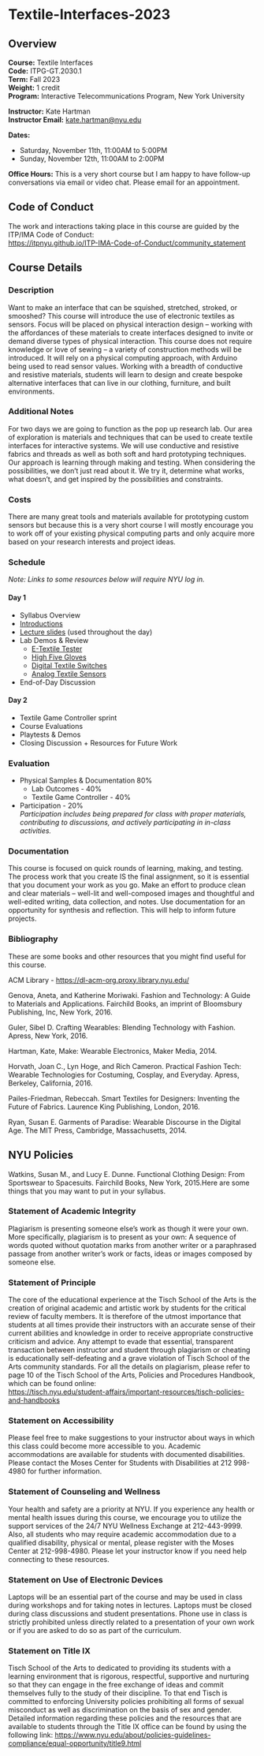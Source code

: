 # Textile-Interfaces-2023

## Overview
**Course:** Textile Interfaces \
**Code:** ITPG-GT.2030.1 \
**Term:** Fall 2023 \
**Weight:** 1 credit
\
**Program:** Interactive Telecommunications Program, New York University


**Instructor:** Kate Hartman\
**Instructor Email:** kate.hartman@nyu.edu

**Dates:** 
* Saturday, November 11th, 11:00AM to 5:00PM 
* Sunday, November 12th, 11:00AM to 2:00PM

**Office Hours:** This is a very short course but I am happy to have follow-up conversations via email or video chat. Please email for an appointment.

## Code of Conduct

The work and interactions taking place in this course are guided by the ITP/IMA Code of Conduct: \
https://itpnyu.github.io/ITP-IMA-Code-of-Conduct/community_statement

## Course Details

### Description
Want to make an interface that can be squished, stretched, stroked, or smooshed? This course will introduce the use of electronic textiles as sensors. Focus will be placed on physical interaction design – working with the affordances of these materials to create interfaces designed to invite or demand diverse types of physical interaction. This course does not require knowledge or love of sewing – a variety of construction methods will be introduced. It will rely on a physical computing approach, with Arduino being used to read sensor values. Working with a breadth of conductive and resistive materials, students will learn to design and create bespoke alternative interfaces that can live in our clothing, furniture, and built environments.


### Additional Notes
For two days we are going to function as the pop up research lab. Our area of exploration is materials and techniques that can be used to create textile interfaces for interactive systems. We will use conductive and resistive fabrics and threads as well as both soft and hard prototyping techniques. Our approach is learning through making and testing. When considering the possibilities, we don’t just read about it. We try it, determine what works, what doesn’t, and get inspired by the possibilities and constraints.

### Costs
There are many great tools and materials available for prototyping custom sensors but because this is a very short course I will mostly encourage you to work off of your existing physical computing parts and only acquire more based on your research interests and project ideas. 



### Schedule
*Note: Links to some resources below will require NYU log in.*
#### Day 1
* Syllabus Overview
* [Introductions](https://docs.google.com/presentation/d/1v-qGWF742IDbqaiEk7Olw94t_Wm5go_cdlGAIbWtnEk/edit?usp=sharing)
* [Lecture slides](https://docs.google.com/presentation/d/15um5fICr2ErjvcxcRoCKkGYdyP1ZXGAubb04Fh1H4pk/edit?usp=sharing) (used throughout the day)
* Lab Demos & Review
	* [E-Textile Tester](https://docs.google.com/presentation/d/1QshHvdE0IaO9kkqFCi852OaByoklvliSoAh-K_VpTMc/edit?usp=sharing)
	* [High Five Gloves](https://drive.google.com/file/d/1LuGJsPZN_3HJk50zT-oT3i5lttD0vF_a/view?usp=drive_link)
	* [Digital Textile Switches](https://docs.google.com/presentation/d/1NfcSesc3RTrtERxcKyXCUKHa5-p3hK47RjcTfMgEUD4/edit?usp=sharing)
	* [Analog Textile Sensors](https://docs.google.com/presentation/d/1OEQysz5mvxJ0CS4j81U9Ojux7LsvdZOSwo4DoI6-ias/edit?usp=sharing)
* End-of-Day Discussion

#### Day 2
* Textile Game Controller sprint
* Course Evaluations
* Playtests & Demos
* Closing Discussion + Resources for Future Work

### Evaluation
* Physical Samples & Documentation 80%
	* Lab Outcomes - 40%
	* Textile Game Controller - 40%
* Participation - 20% \
*Participation includes being prepared for class with proper materials, contributing to discussions, and actively participating in in-class activities.*

### Documentation
This course is focused on quick rounds of learning, making, and testing. The process work that you create IS the final assignment, so it is essential that you document your work as you go. Make an effort to produce clean and clear materials – well-lit and well-composed images and thoughtful and well-edited writing, data collection, and notes. Use documentation for an opportunity for synthesis and reflection. This will help to inform future projects.


### Bibliography
These are some books and other resources that you might find useful for this course.

ACM Library - https://dl-acm-org.proxy.library.nyu.edu/

Genova, Aneta, and Katherine Moriwaki. Fashion and Technology: A Guide to Materials and Applications. Fairchild Books, an imprint of Bloomsbury Publishing, Inc, New York, 2016.

Guler, Sibel D. Crafting Wearables: Blending Technology with Fashion. Apress, New York, 2016.

Hartman, Kate, Make: Wearable Electronics, Maker Media, 2014.

Horvath, Joan C., Lyn Hoge, and Rich Cameron. Practical Fashion Tech: Wearable Technologies for Costuming, Cosplay, and Everyday. Apress, Berkeley, California, 2016.

Pailes-Friedman, Rebeccah. Smart Textiles for Designers: Inventing the Future of Fabrics. Laurence King Publishing, London, 2016.

Ryan, Susan E. Garments of Paradise: Wearable Discourse in the Digital Age. The MIT Press, Cambridge, Massachusetts, 2014.

## NYU Policies
Watkins, Susan M., and Lucy E. Dunne. Functional Clothing Design: From Sportswear to Spacesuits. Fairchild Books, New York, 2015.Here are some things that you may want to put in your syllabus.

### Statement of Academic Integrity
Plagiarism is presenting someone else’s work as though it were your own. More specifically, plagiarism is to present as your own: A sequence of words quoted without quotation marks from another writer or a paraphrased passage from another writer’s work or facts, ideas or images composed by someone else.

### Statement of Principle
The core of the educational experience at the Tisch School of the Arts is the creation of original academic and artistic work by students for the critical review of faculty members.  It is therefore of the utmost importance that students at all times provide their instructors with an accurate sense of their current abilities and knowledge in order to receive appropriate constructive criticism and advice.  Any attempt to evade that essential, transparent transaction between instructor and student through plagiarism or cheating is educationally self-defeating and a grave violation of Tisch School of the Arts community standards.  For all the details on plagiarism, please refer to page 10 of the Tisch School of the Arts, Policies and Procedures Handbook, which can be found online: \
https://tisch.nyu.edu/student-affairs/important-resources/tisch-policies-and-handbooks

### Statement on Accessibility
Please feel free to make suggestions to your instructor about ways in which this class could become more accessible to you.  Academic accommodations are available for students with documented disabilities. Please contact the Moses Center for Students with Disabilities at 212 998-4980 for further information.

### Statement of Counseling and Wellness
Your health and safety are a priority at NYU. If you experience any health or mental health issues during this course, we encourage you to utilize the support services of the 24/7 NYU Wellness Exchange at 212-443-9999. Also, all students who may require academic accommodation due to a qualified disability, physical or mental, please register with the Moses Center at 212-998-4980. Please let your instructor know if you need help connecting to these resources.

### Statement on Use of Electronic Devices
Laptops will be an essential part of the course and may be used in class during workshops and for taking notes in lectures. Laptops must be closed during class discussions and student presentations.  Phone use in class is strictly prohibited unless directly related to a presentation of your own work or if you are asked to do so as part of the curriculum.

### Statement on Title IX
Tisch School of the Arts to dedicated to providing its students with a learning environment that is rigorous, respectful, supportive and nurturing so that they can engage in the free exchange of ideas and commit themselves fully to the study of their discipline. To that end Tisch is committed to enforcing University policies prohibiting all forms of sexual misconduct as well as discrimination on the basis of sex and gender.  Detailed information regarding these policies and the resources that are available to students through the Title IX office can be found by using the following link: https://www.nyu.edu/about/policies-guidelines-compliance/equal-opportunity/title9.html
